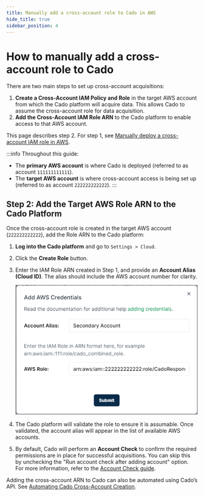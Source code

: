 ```yaml
---
title: Manually add a cross-account role to Cado in AWS
hide_title: true
sidebar_position: 4
---
```


# How to manually add a cross-account role to Cado

There are two main steps to set up cross-account acquisitions:

1. **Create a Cross-Account IAM Policy and Role** in the target AWS account from which the Cado platform will acquire data. This allows Cado to assume the cross-account role for data acquisition.
2. **Add the Cross-Account IAM Role ARN** to the Cado platform to enable access to that AWS account.

This page describes step 2. For step 1, see [Manually deploy a cross-account IAM role in AWS](/cado/deploy/cross/cross-account-creation).

:::info
Throughout this guide:
- The **primary AWS account** is where Cado is deployed (referred to as account `111111111111`).
- The **target AWS account** is where cross-account access is being set up (referred to as account `222222222222`).
:::


## Step 2: Add the Target AWS Role ARN to the Cado Platform

Once the cross-account role is created in the target AWS account (`222222222222`), add the Role ARN to the Cado platform:

1. **Log into the Cado platform** and go to `Settings > Cloud`.
2. Click the **Create Role** button.
3. Enter the IAM Role ARN created in Step 1, and provide an **Account Alias (Cloud ID)**. The alias should include the AWS account number for clarity.

   ![Add Role](/img/add-role.png)

4. The Cado platform will validate the role to ensure it is assumable. Once validated, the account alias will appear in the list of available AWS accounts.

5. By default, Cado will perform an **Account Check** to confirm the required permissions are in place for successful acquisitions. You can skip this by unchecking the "Run account check after adding account" option. For more information, refer to the [Account Check guide](/cado/manage/monitoring#account-check).

Adding the cross-account ARN to Cado can also be automated using Cado’s API. See [Automating Cado Cross-Account Creation](#automating-cado-cross-account-creation).

